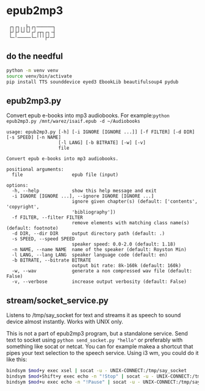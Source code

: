 # epub2mp3
```
 ┌┐┌┐╷╷├┐┌┐──────┐
 ├┘├┘└┘└┘┌┘┌┬┐┌┐╶┤
 └─╵─────└─╵╵╵├┘─┘
```

## do the needful
```bash
python -m venv venv
source venv/bin/activate
pip install TTS sounddevice eyed3 EbookLib beautifulsoup4 pydub
```

## epub2mp3.py
Convert epub e-books into mp3 audiobooks.
For example:```python epub2mp3.py /mnt/warez/isaif.epub -d ~/Audiobooks```
```
usage: epub2mp3.py [-h] [-i IGNORE [IGNORE ...]] [-f FILTER] [-d DIR] [-s SPEED] [-n NAME]
                   [-l LANG] [-b BITRATE] [-w] [-v]
                   file

Convert epub e-books into mp3 audiobooks.

positional arguments:
  file                  epub file (input)

options:
  -h, --help            show this help message and exit
  -i IGNORE [IGNORE ...], --ignore IGNORE [IGNORE ...]
                        ignore given chapter(s) (default: ['contents', 'copyright',
                        'bibliography'])
  -f FILTER, --filter FILTER
                        remove elements with matching class name(s) (default: footnote)
  -d DIR, --dir DIR     output directory path (default: .)
  -s SPEED, --speed SPEED
                        speaker speed: 0.0-2.0 (default: 1.18)
  -n NAME, --name NAME  name of the speaker (default: Royston Min)
  -l LANG, --lang LANG  speaker language code (default: en)
  -b BITRATE, --bitrate BITRATE
                        output bit rate: 8k-160k (default: 160k)
  -w, --wav             generate a non compressed wav file (default: False)
  -v, --verbose         increase output verbosity (default: False)
```

## stream/socket_service.py
Listens to /tmp/say_socket for text and streams it as speech to sound device almost instantly. Works with UNIX only.

This is not a part of epub2mp3 program, but a standalone service. Send text to socket using ```python send_socket.py "hello"``` or preferably with something like socat or netcat. You can for example makea a shortcut that pipes your text selection to the speech service. Using i3 wm, you could do it like this:
```bash
bindsym $mod+y exec xsel | socat -u - UNIX-CONNECT:/tmp/say_socket
bindsym $mod+Shift+y exec echo -n "!Stop" | socat -u - UNIX-CONNECT:/tmp/say_socket
bindsym $mod+u exec echo -n "!Pause" | socat -u - UNIX-CONNECT:/tmp/say_socket
```

